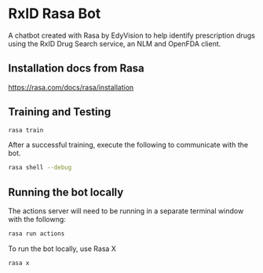 # RxID Rasa Bot
A chatbot created with Rasa by EdyVision to help identify prescription drugs using the RxID Drug Search service, an NLM and OpenFDA client.

## Installation docs from Rasa
https://rasa.com/docs/rasa/installation

## Training and Testing

```bash
rasa train
```

After a successful training, execute the following to communicate with the bot.

```bash
rasa shell --debug
```

## Running the bot locally

The actions server will need to be running in a separate terminal window with the followng:

```bash
rasa run actions
```

To run the bot locally, use Rasa X

```bash
rasa x
```

